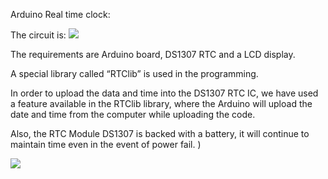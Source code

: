 Arduino Real time clock:
  
  The circuit is:
  ![](https://www.electronicshub.org/wp-content/uploads/2018/01/Arduino-Real-Time-Clock-DS1307-Tutorial-Circuit-3.png)
  
  The requirements are Arduino board, DS1307 RTC and a LCD display.
  
  A special library called “RTClib” is used in the programming.
  
  In order to upload the data and time into the DS1307 RTC IC, we have used a feature available in the RTClib library, where the Arduino will upload the date and time from the computer while uploading the code. 
  
  Also, the RTC Module DS1307 is backed with a battery, it will continue to maintain time even in the event of power fail.  )
  
  ![](https://media2.giphy.com/media/3o6ZtgDOEj7K8EYFEc/source.gif)
